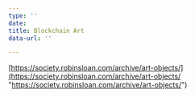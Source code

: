 ```yaml
---
type: ''
date: 
title: Blockchain Art
data-url: ''

---
```

[https://society.robinsloan.com/archive/art-objects/](https://society.robinsloan.com/archive/art-objects/ "https://society.robinsloan.com/archive/art-objects/")